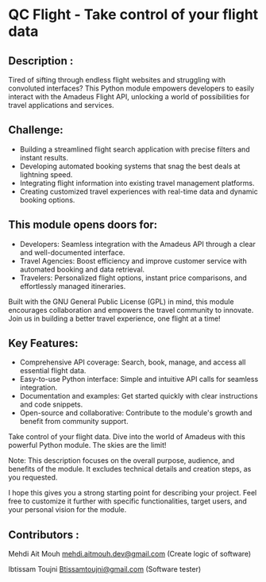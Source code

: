 # QC Flight - Take control of your flight data

## Description :
Tired of sifting through endless flight websites and struggling with convoluted interfaces? This Python module empowers developers to easily interact with the Amadeus Flight API, unlocking a world of possibilities for travel applications and services.

## Challenge:
- Building a streamlined flight search application with precise filters and instant results.
- Developing automated booking systems that snag the best deals at lightning speed.
- Integrating flight information into existing travel management platforms.
- Creating customized travel experiences with real-time data and dynamic booking options.

## This module opens doors for:
- Developers: Seamless integration with the Amadeus API through a clear and well-documented interface.
- Travel Agencies: Boost efficiency and improve customer service with automated booking and data retrieval.
- Travelers: Personalized flight options, instant price comparisons, and effortlessly managed itineraries.

Built with the GNU General Public License (GPL) in mind, this module encourages collaboration and empowers the travel community to innovate. Join us in building a better travel experience, one flight at a time!

## Key Features:
- Comprehensive API coverage: Search, book, manage, and access all essential flight data.
- Easy-to-use Python interface: Simple and intuitive API calls for seamless integration.
- Documentation and examples: Get started quickly with clear instructions and code snippets.
- Open-source and collaborative: Contribute to the module's growth and benefit from community support.

Take control of your flight data. Dive into the world of Amadeus with this powerful Python module. The skies are the limit!

Note: This description focuses on the overall purpose, audience, and benefits of the module. It excludes technical details and creation steps, as you requested.

I hope this gives you a strong starting point for describing your project. Feel free to customize it further with specific functionalities, target users, and your personal vision for the module.

## Contributors :

Mehdi Ait Mouh <mehdi.aitmouh.dev@gmail.com> (Create logic of software)

Ibtissam Toujni <Btissamtoujni@gmail.com> (Software tester)

